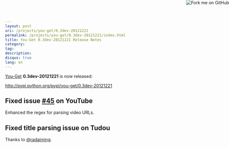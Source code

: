 ```yaml
---
layout: post
uri: /projects/you-get/0.3dev-20121221
permalink: /projects/you-get/0.3dev-20121221/index.html
title: You-Get 0.3dev-20121221 Release Notes
category:
tag:
description:
disqus: true
lang: en
---
```


[You-Get](https://github.com/soimort/you-get) __0.3dev-20121221__ is now released:

<http://pypi.python.org/pypi/you-get/0.3dev-20121221>



## Fixed issue [#45](https://github.com/soimort/you-get/issues/45) on YouTube

Enhanced the regex for parsing video URLs.

## Fixed title parsing issue on Tudou

Thanks to [@radaiming](https://github.com/radaiming).



<a href="https://github.com/soimort/you-get"><img style="position: absolute; top: 0; right: 0; border: 0;" src="https://s3.amazonaws.com/github/ribbons/forkme_right_orange_ff7600.png" alt="Fork me on GitHub"></a>
